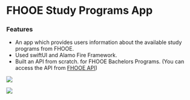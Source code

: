 # FHOOE Study Programs App
### Features
- An app which provides users information about the available study programs from FHOOE.
- Used swiftUI and Alamo Fire Framework.
- Built an API from scratch. for FHOOE Bachelors Programs.
(You can access the API from [FHOOE API](https://github.com/TheHabibi/fhooe-api "FHOOE API"))

![](https://i.ibb.co/xLDcPTX/Untitled-3.png)

[![](https://i.ibb.co/xXPPb4J/fhooe.png)](https://i.ibb.co/xXPPb4J/fhooe.png)

